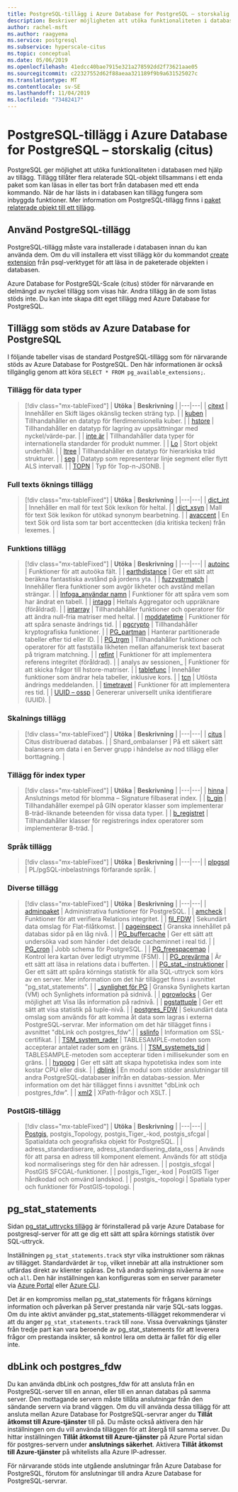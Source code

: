 ```yaml
---
title: PostgreSQL-tillägg i Azure Database for PostgreSQL – storskalig (citus)
description: Beskriver möjligheten att utöka funktionaliteten i databasen med hjälp av tillägg i Azure Database for PostgreSQL.
author: rachel-msft
ms.author: raagyema
ms.service: postgresql
ms.subservice: hyperscale-citus
ms.topic: conceptual
ms.date: 05/06/2019
ms.openlocfilehash: 41edcc40bae7915e321a278592dd2f73621aae05
ms.sourcegitcommit: c22327552d62f88aeaa321189f9b9a631525027c
ms.translationtype: MT
ms.contentlocale: sv-SE
ms.lasthandoff: 11/04/2019
ms.locfileid: "73482417"
---
```

# <a name="postgresql-extensions-in-azure-database-for-postgresql--hyperscale-citus"></a>PostgreSQL-tillägg i Azure Database for PostgreSQL – storskalig (citus)

PostgreSQL ger möjlighet att utöka funktionaliteten i databasen med hjälp av tillägg. Tillägg tillåter flera relaterade SQL-objekt tillsammans i ett enda paket som kan läsas in eller tas bort från databasen med ett enda kommando. När de har lästs in i databasen kan tillägg fungera som inbyggda funktioner. Mer information om PostgreSQL-tillägg finns i [paket relaterade objekt till ett tillägg](https://www.postgresql.org/docs/9.6/static/extend-extensions.html).

## <a name="use-postgresql-extensions"></a>Använd PostgreSQL-tillägg

PostgreSQL-tillägg måste vara installerade i databasen innan du kan använda dem. Om du vill installera ett visst tillägg kör du kommandot [create extension](https://www.postgresql.org/docs/9.6/static/sql-createextension.html) från psql-verktyget för att läsa in de paketerade objekten i databasen.

Azure Database for PostgreSQL-Scale (citus) stöder för närvarande en delmängd av nyckel tillägg som visas här. Andra tillägg än de som listas stöds inte. Du kan inte skapa ditt eget tillägg med Azure Database for PostgreSQL.

## <a name="extensions-supported-by-azure-database-for-postgresql"></a>Tillägg som stöds av Azure Database for PostgreSQL

I följande tabeller visas de standard PostgreSQL-tillägg som för närvarande stöds av Azure Database for PostgreSQL. Den här informationen är också tillgänglig genom att köra `SELECT * FROM pg_available_extensions;`.

### <a name="data-types-extensions"></a>Tillägg för data typer

> [!div class="mx-tableFixed"]
> | **Utöka** | **Beskrivning** |
> |---|---|
> | [citext](https://www.postgresql.org/docs/9.6/static/citext.html) | Innehåller en Skift läges okänslig tecken sträng typ. |
> | [kuben](https://www.postgresql.org/docs/9.6/static/cube.html) | Tillhandahåller en datatyp för flerdimensionella kuber. |
> | [hstore](https://www.postgresql.org/docs/9.6/static/hstore.html) | Tillhandahåller en datatyp för lagring av uppsättningar med nyckel/värde-par. |
> | [inte är](https://www.postgresql.org/docs/9.6/static/isn.html) | Tillhandahåller data typer för internationella standarder för produkt nummer. |
> | [Lo](https://www.postgresql.org/docs/current/lo.html) | Stort objekt underhåll. |
> | [ltree](https://www.postgresql.org/docs/9.6/static/ltree.html) | Tillhandahåller en datatyp för hierarkiska träd strukturer. |
> | [seg](https://www.postgresql.org/docs/current/seg.html) | Datatyp som representerar linje segment eller flytt ALS intervall. |
> | [TOPN](https://github.com/citusdata/postgresql-topn/) | Typ för Top-n-JSONB. |

### <a name="full-text-search-extensions"></a>Full texts öknings tillägg

> [!div class="mx-tableFixed"]
> | **Utöka** | **Beskrivning** |
> |---|---|
> | [dict\_int](https://www.postgresql.org/docs/9.6/static/dict-int.html) | Innehåller en mall för text Sök lexikon för heltal. |
> | [dict\_xsyn](https://www.postgresql.org/docs/current/dict-xsyn.html) | Mall för text Sök lexikon för utökad synonym bearbetning. |
> | [avaccent](https://www.postgresql.org/docs/9.6/static/unaccent.html) | En text Sök ord lista som tar bort accenttecken (dia kritiska tecken) från lexemes. |

### <a name="functions-extensions"></a>Funktions tillägg

> [!div class="mx-tableFixed"]
> | **Utöka** | **Beskrivning** |
> |---|---|
> | [autoinc](https://www.postgresql.org/docs/current/contrib-spi.html#id-1.11.7.45.7) | Funktioner för att autoöka fält. |
> | [earthdistance](https://www.postgresql.org/docs/9.6/static/earthdistance.html) | Ger ett sätt att beräkna fantastiska avstånd på jordens yta. |
> | [fuzzystrmatch](https://www.postgresql.org/docs/9.6/static/fuzzystrmatch.html) | Innehåller flera funktioner som avgör likheter och avstånd mellan strängar. |
> | [Infoga\_användar namn](https://www.postgresql.org/docs/current/contrib-spi.html#id-1.11.7.45.8) | Funktioner för att spåra vem som har ändrat en tabell. |
> | [intagg](https://www.postgresql.org/docs/current/intagg.html) | Heltals Aggregator och uppräknare (föråldrad). |
> | [intarray](https://www.postgresql.org/docs/9.6/static/intarray.html) | Tillhandahåller funktioner och operatorer för att ändra null-fria matriser med heltal. |
> | [moddatetime](https://www.postgresql.org/docs/current/contrib-spi.html#id-1.11.7.45.9) | Funktioner för att spåra senaste ändrings tid. |
> | [pgcrypto](https://www.postgresql.org/docs/9.6/static/pgcrypto.html) | Tillhandahåller kryptografiska funktioner. |
> | [PG\_partman](https://pgxn.org/dist/pg_partman/doc/pg_partman.html) | Hanterar partitionerade tabeller efter tid eller ID. |
> | [PG\_trgm](https://www.postgresql.org/docs/9.6/static/pgtrgm.html) | Tillhandahåller funktioner och operatorer för att fastställa likheten mellan alfanumerisk text baserat på trigram matchning. |
> | [refint](https://www.postgresql.org/docs/current/contrib-spi.html#id-1.11.7.45.5) | Funktioner för att implementera referens integritet (föråldrad). |
> | analys av sessionen\_ | Funktioner för att skicka frågor till hstore-matriser. |
> | [tablefunc](https://www.postgresql.org/docs/9.6/static/tablefunc.html) | Innehåller funktioner som ändrar hela tabeller, inklusive kors. |
> | [tcn](https://www.postgresql.org/docs/current/tcn.html) | Utlösta ändrings meddelanden. |
> | [timetravel](https://www.postgresql.org/docs/current/contrib-spi.html#id-1.11.7.45.6) | Funktioner för att implementera res tid. |
> | [UUID – ossp](https://www.postgresql.org/docs/9.6/static/uuid-ossp.html) | Genererar universellt unika identifierare (UUID). |

### <a name="hyperscale-extensions"></a>Skalnings tillägg

> [!div class="mx-tableFixed"]
> | **Utöka** | **Beskrivning** |
> |---|---|
> | [citus](https://github.com/citusdata/citus) | Citus distribuerad databas. |
> | Shard\_ombalanser | På ett säkert sätt balansera om data i en Server grupp i händelse av nod tillägg eller borttagning. |

### <a name="index-types-extensions"></a>Tillägg för index typer

> [!div class="mx-tableFixed"]
> | **Utöka** | **Beskrivning** |
> |---|---|
> | [hinna](https://www.postgresql.org/docs/current/bloom.html) | Anslutnings metod för blomma – Signature filbaserat index. |
> | [b\_gin](https://www.postgresql.org/docs/9.6/static/btree-gin.html) | Tillhandahåller exempel på GIN operator klasser som implementerar B-träd-liknande beteenden för vissa data typer. |
> | [b\_registret](https://www.postgresql.org/docs/9.6/static/btree-gist.html) | Tillhandahåller klasser för registrerings index operatorer som implementerar B-träd. |

### <a name="language-extensions"></a>Språk tillägg

> [!div class="mx-tableFixed"]
> | **Utöka** | **Beskrivning** |
> |---|---|
> | [plpgsql](https://www.postgresql.org/docs/9.6/static/plpgsql.html) | PL/pgSQL-inbelastnings förfarande språk. |

### <a name="miscellaneous-extensions"></a>Diverse tillägg

> [!div class="mx-tableFixed"]
> | **Utöka** | **Beskrivning** |
> |---|---|
> | [adminpaket](https://www.postgresql.org/docs/current/adminpack.html) | Administrativa funktioner för PostgreSQL. |
> | [amcheck](https://www.postgresql.org/docs/current/amcheck.html) | Funktioner för att verifiera Relations integritet. |
> | [fil\_FDW](https://www.postgresql.org/docs/current/file-fdw.html) | Sekundärt data omslag för Flat-filåtkomst. |
> | [pageinspect](https://www.postgresql.org/docs/current/pageinspect.html) | Granska innehållet på databas sidor på en låg nivå. |
> | [PG\_buffercache](https://www.postgresql.org/docs/9.6/static/pgbuffercache.html) | Ger ett sätt att undersöka vad som händer i det delade cacheminnet i real tid. |
> | [PG\_cron](https://github.com/citusdata/pg_cron) | Jobb schema för PostgreSQL. |
> | [PG\_freespacemap](https://www.postgresql.org/docs/current/pgfreespacemap.html) | Kontrol lera kartan över ledigt utrymme (FSM). |
> | [PG\_prevärma](https://www.postgresql.org/docs/9.6/static/pgprewarm.html) | Är ett sätt att läsa in relations data i bufferten. |
> | [PG\_stat\_-instruktioner](https://www.postgresql.org/docs/9.6/static/pgstatstatements.html) | Ger ett sätt att spåra körnings statistik för alla SQL-uttryck som körs av en server. Mer information om det här tillägget finns i avsnittet "pg_stat_statements". |
> | [\_synlighet för PG](https://www.postgresql.org/docs/current/pgvisibility.html) | Granska Synlighets kartan (VM) och Synlighets information på sidnivå. |
> | [pgrowlocks](https://www.postgresql.org/docs/9.6/static/pgrowlocks.html) | Ger möjlighet att Visa lås information på radnivå. |
> | [pgstattuple](https://www.postgresql.org/docs/9.6/static/pgstattuple.html) | Ger ett sätt att visa statistik på tuple-nivå. |
> | [postgres\_FDW](https://www.postgresql.org/docs/9.6/static/postgres-fdw.html) | Sekundärt data omslag som används för att komma åt data som lagras i externa PostgreSQL-servrar. Mer information om det här tillägget finns i avsnittet "dbLink och postgres_fdw".|
> | [sslinfo](https://www.postgresql.org/docs/current/sslinfo.html) | Information om SSL-certifikat. |
> | [TSM\_system\_rader](https://www.postgresql.org/docs/current/tsm-system-rows.html) | TABLESAMPLE-metoden som accepterar antalet rader som en gräns. |
> | [TSM\_systemets\_tid](https://www.postgresql.org/docs/current/tsm-system-time.html) | TABLESAMPLE-metoden som accepterar tiden i millisekunder som en gräns. |
> | [hypopg](https://hypopg.readthedocs.io/en/latest/) | Ger ett sätt att skapa hypotetiska index som inte kostar CPU eller disk. |
> | [dblink](https://www.postgresql.org/docs/current/dblink.html) | En modul som stöder anslutningar till andra PostgreSQL-databaser inifrån en databas-session. Mer information om det här tillägget finns i avsnittet "dbLink och postgres_fdw". |
> | [xml2](https://www.postgresql.org/docs/current/xml2.html) | XPath-frågor och XSLT. |


### <a name="postgis-extensions"></a>PostGIS-tillägg

> [!div class="mx-tableFixed"]
> | **Utöka** | **Beskrivning** |
> |---|---|
> | [Postgis](https://www.postgis.net/), postgis\_Topology, postgis\_Tiger\_-kod, postgis\_sfcgal | Spatialdata och geografiska objekt för PostgreSQL. |
> | adress\_standardiserare, adress\_standardisering\_data\_oss | Används för att parsa en adress till komponent element. Används för att stödja kod normaliserings steg för den här adressen. |
> | postgis\_sfcgal | PostGIS SFCGAL-funktioner. |
> | postgis\_Tiger\_-kod | PostGIS Tiger hårdkodad och omvänd landskod. |
> | postgis\_-topologi | Spatiala typer och funktioner för PostGIS-topologi. |


## <a name="pg_stat_statements"></a>pg_stat_statements
Sidan [pg\_stat\_uttrycks tillägg](https://www.postgresql.org/docs/current/pgstatstatements.html) är förinstallerad på varje Azure Database for postgresql-server för att ge dig ett sätt att spåra körnings statistik över SQL-uttryck.

Inställningen `pg_stat_statements.track` styr vilka instruktioner som räknas av tillägget. Standardvärdet är `top`, vilket innebär att alla instruktioner som utfärdas direkt av klienter spåras. De två andra spårnings nivåerna är `none` och `all`. Den här inställningen kan konfigureras som en server parameter via [Azure Portal](https://docs.microsoft.com/azure/postgresql/howto-configure-server-parameters-using-portal) eller [Azure CLI](https://docs.microsoft.com/azure/postgresql/howto-configure-server-parameters-using-cli).

Det är en kompromiss mellan pg_stat_statements för frågans körnings information och påverkan på Server prestanda när varje SQL-sats loggas. Om du inte aktivt använder pg_stat_statements-tillägget rekommenderar vi att du anger `pg_stat_statements.track` till `none`. Vissa övervaknings tjänster från tredje part kan vara beroende av pg_stat_statements för att leverera frågor om prestanda insikter, så kontrol lera om detta är fallet för dig eller inte.

## <a name="dblink-and-postgres_fdw"></a>dbLink och postgres_fdw
Du kan använda dbLink och postgres_fdw för att ansluta från en PostgreSQL-server till en annan, eller till en annan databas på samma server. Den mottagande servern måste tillåta anslutningar från den sändande servern via brand väggen. Om du vill använda dessa tillägg för att ansluta mellan Azure Database for PostgreSQL-servrar anger du **Tillåt åtkomst till Azure-tjänster** till på. Du måste också aktivera den här inställningen om du vill använda tilläggen för att återgå till samma server. Du hittar inställningen **Tillåt åtkomst till Azure-tjänster** på Azure Portal sidan för postgres-servern under **anslutnings säkerhet**. Aktivera **Tillåt åtkomst till Azure-tjänster** på whitelists alla Azure IP-adresser.

För närvarande stöds inte utgående anslutningar från Azure Database for PostgreSQL, förutom för anslutningar till andra Azure Database for PostgreSQL-servrar.
